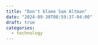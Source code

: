 ```yaml
---
title: "Don't blame Sam Altman"
date: "2024-09-30T08:59:37-04:00"
draft: true
categories:
  - technology
---
```

